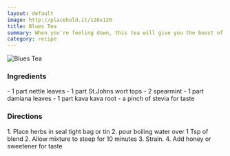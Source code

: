 ```yaml
---
layout: default
image: http://placehold.it/120x120
title: Blues Tea
summary: When you're feeling down, this tea will give you the boost of energy you need
category: recipe
---
```

![Blues Tea](http://placehold.it/200x200)

<h3>Ingredients</h3>
- 1 part nettle leaves
- 1 part St.Johns wort tops
- 2 spearmint
- 1 part damiana leaves
- 1 part kava kava root
- a pinch of stevia for taste

<h3>Directions</h3>
1. Place herbs in seal tight bag or tin
2. pour boiling water over 1 Tsp of blend
2. Allow mixture to steep for 10 minutes
3. Strain.
4. Add honey or sweetener for taste

